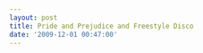 ```yaml
---
layout: post
title: Pride and Prejudice and Freestyle Disco
date: '2009-12-01 00:47:00'
---
```


<object height="417" width="500"><param name="movie" value="http://www.youtube.com/v/gTchxR4suto&amp;hl=en&amp;fs=1">
<param name="wmode" value="window">
<param name="allowFullScreen" value="true">
<param name="allowscriptaccess" value="always">
<embed allowfullscreen="true" allowscriptaccess="always" height="417" src="http://www.youtube.com/v/gTchxR4suto&amp;hl=en&amp;fs=1" type="application/x-shockwave-flash" width="500" wmode="window"></embed></object>